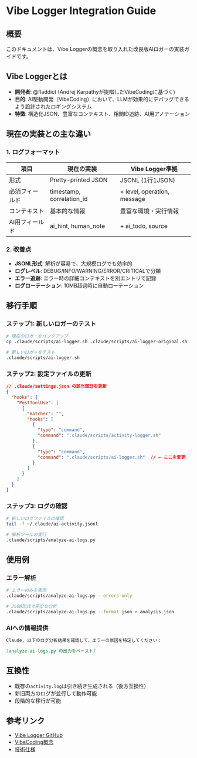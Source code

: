 # Vibe Logger Integration Guide

## 概要
このドキュメントは、Vibe Loggerの概念を取り入れた改良版AIロガーの実装ガイドです。

## Vibe Loggerとは
- **開発者**: @fladdict (Andrej Karpathyが提唱したVibeCodingに基づく)
- **目的**: AI駆動開発（VibeCoding）において、LLMが効果的にデバッグできるよう設計されたロギングシステム
- **特徴**: 構造化JSON、豊富なコンテキスト、相関ID追跡、AI用アノテーション

## 現在の実装との主な違い

### 1. ログフォーマット
| 項目 | 現在の実装 | Vibe Logger準拠 |
|------|------------|----------------|
| 形式 | Pretty-printed JSON | JSONL (1行1JSON) |
| 必須フィールド | timestamp, correlation_id | + level, operation, message |
| コンテキスト | 基本的な情報 | 豊富な環境・実行情報 |
| AI用フィールド | ai_hint, human_note | + ai_todo, source |

### 2. 改善点
- **JSONL形式**: 解析が容易で、大規模ログでも効率的
- **ログレベル**: DEBUG/INFO/WARNING/ERROR/CRITICALで分類
- **エラー追跡**: エラー時の詳細コンテキストを別エントリで記録
- **ログローテーション**: 10MB超過時に自動ローテーション

## 移行手順

### ステップ1: 新しいロガーのテスト
```bash
# 現在のロガーをバックアップ
cp .claude/scripts/ai-logger.sh .claude/scripts/ai-logger-original.sh

# 新しいロガーをテスト
.claude/scripts/ai-logger.sh
```

### ステップ2: 設定ファイルの更新
```json
// .claude/settings.json の該当部分を更新
{
  "hooks": {
    "PostToolUse": [
      {
        "matcher": "",
        "hooks": [
          {
            "type": "command",
            "command": ".claude/scripts/activity-logger.sh"
          },
          {
            "type": "command",
            "command": ".claude/scripts/ai-logger.sh"  // ← ここを変更
          }
        ]
      }
    ]
  }
}
```

### ステップ3: ログの確認
```bash
# 新しいログファイルの確認
tail -f ~/.claude/ai-activity.jsonl

# 解析ツールの実行
.claude/scripts/analyze-ai-logs.py
```

## 使用例

### エラー解析
```bash
# エラーのみを表示
.claude/scripts/analyze-ai-logs.py --errors-only

# JSON形式で完全な分析
.claude/scripts/analyze-ai-logs.py --format json > analysis.json
```

### AIへの情報提供
```markdown
Claude, 以下のログ分析結果を確認して、エラーの原因を特定してください：

[analyze-ai-logs.py の出力をペースト]
```

## 互換性
- 既存の`activity.log`は引き続き生成される（後方互換性）
- 新旧両方のログが並行して動作可能
- 段階的な移行が可能

## 参考リンク
- [Vibe Logger GitHub](https://github.com/fladdict/vibe-logger)
- [VibeCoding概念](https://github.com/fladdict/vibe-logger/blob/main/docs/CONCEPT.md)
- [技術仕様](https://github.com/fladdict/vibe-logger/blob/main/docs/SPECIFICATION.md)
